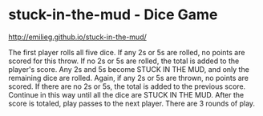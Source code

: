 # stuck-in-the-mud - Dice Game
http://emilieg.github.io/stuck-in-the-mud/

The first player rolls all five dice. If any 2s or 5s are rolled, no points are scored for this throw.
If no 2s or 5s are rolled, the total is added to the player's score. 
Any 2s and 5s become STUCK IN THE MUD, and only the remaining dice are rolled. 
Again, if any 2s or 5s are thrown, no points are scored. If there are no 2s or 5s, the total is added to the previous score.
Continue in this way until all the dice are STUCK IN THE MUD. 
After the score is totaled, play passes to the next player.
There are 3 rounds of play.

